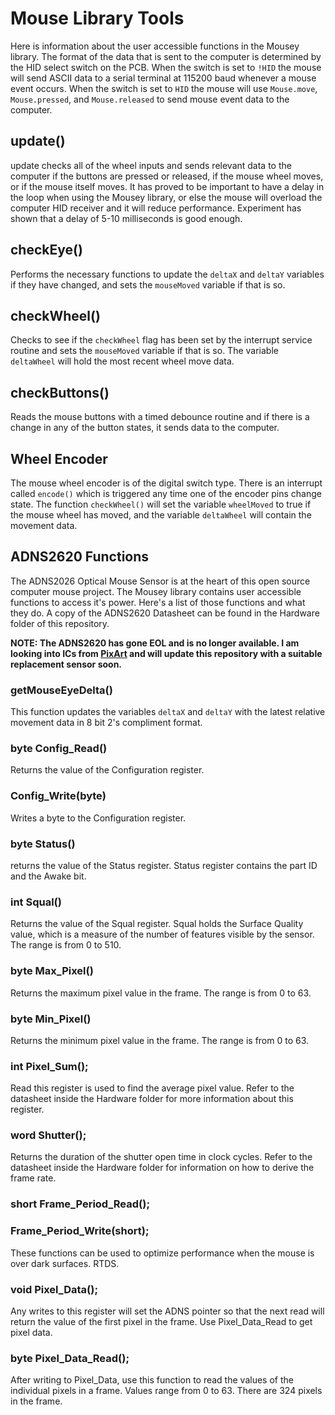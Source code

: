# Mouse Library Tools
Here is information about the user accessible functions in the Mousey library. The format of the data that is sent to the computer is determined by the HID select switch on the PCB. When the switch is set to `!HID` the mouse will send ASCII data to a serial terminal at 115200 baud whenever a mouse event occurs. When the switch is set to `HID` the mouse will use `Mouse.move`, `Mouse.pressed`, and `Mouse.released` to send mouse event data to the computer.

## update()
update checks all of the wheel inputs and sends relevant data to the computer if the buttons are pressed or released, if the mouse wheel moves, or if the mouse itself moves. It has proved to be important to have a delay in the loop when using the Mousey library, or else the mouse will overload the computer HID receiver and it will reduce performance. Experiment has shown that a delay of 5-10 milliseconds is good enough.

## checkEye()
Performs the necessary functions to update the `deltaX` and `deltaY` variables if they have changed, and sets the `mouseMoved` variable if that is so.

## checkWheel()
Checks to see if the `checkWheel` flag has been set by the interrupt service routine and sets the `mouseMoved` variable if that is so. The variable `deltaWheel` will hold the most recent wheel move data.

## checkButtons()
Reads the mouse buttons with a timed debounce routine and if there is a change in any of the button states, it sends data to the computer.

## Wheel Encoder
The mouse wheel encoder is of the digital switch type. There is an interrupt called `encode()` which is triggered any time one of the encoder pins change state. The function `checkWheel()` will set the variable `wheelMoved` to true if the mouse wheel has moved, and the variable `deltaWheel` will contain the movement data.

## ADNS2620 Functions
The ADNS2026 Optical Mouse Sensor is at the heart of this open source computer mouse project. The Mousey library contains user accessible functions to access it's power. Here's a list of those functions and what they do. A copy of the ADNS2620 Datasheet can be found in the Hardware folder of this repository.

**NOTE: The ADNS2620 has gone EOL and is no longer available. I am looking into ICs from [PixArt](http://www.pixart.com.tw/index.asp) and will update this repository with a suitable replacement sensor soon.**

### getMouseEyeDelta()
This function updates the variables `deltaX` and `deltaY` with the latest relative movement data in 8 bit 2's compliment format.

### byte Config_Read()
Returns the value of the Configuration register.

### Config_Write(byte)
Writes a byte to the Configuration register.

### byte Status()
returns the value of the Status register. Status register contains the part ID and the Awake bit.

### int Squal()
Returns the value of the Squal register. Squal holds the Surface Quality value, which is a measure of the number of features visible by the sensor. The range is from 0 to 510.

### byte Max_Pixel()
Returns the maximum pixel value in the frame. The range is from 0 to 63.

### byte Min_Pixel()
Returns the minimum pixel value in the frame. The range is from 0 to 63.

### int Pixel_Sum();
Read this register is used to find the average pixel value. Refer to the datasheet inside the Hardware folder for more information about this register.

### word Shutter();
Returns the duration of the shutter open time in clock cycles. Refer to the datasheet inside the Hardware folder for information on how to derive the frame rate.

### short Frame_Period_Read();
### Frame_Period_Write(short);
These functions can be used to optimize performance when the mouse is over dark surfaces. RTDS.

### void Pixel_Data();
Any writes to this register will set the ADNS pointer so that the next read will return the value of the first pixel in the frame. Use Pixel_Data_Read to get pixel data.

### byte Pixel_Data_Read();
After writing to Pixel_Data, use this function to read the values of the individual pixels in a frame. Values range from 0 to 63. There are 324 pixels in the frame.
